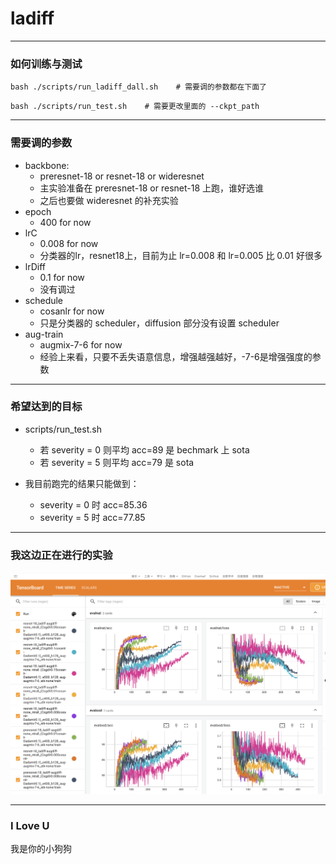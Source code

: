 # ladiff

---
### 如何训练与测试
```
bash ./scripts/run_ladiff_dall.sh    # 需要调的参数都在下面了
```

```
bash ./scripts/run_test.sh    # 需要更改里面的 --ckpt_path
```

---
### 需要调的参数

- backbone:
  - preresnet-18  or resnet-18  or wideresnet 
  - 主实验准备在 preresnet-18  or resnet-18 上跑，谁好选谁
  - 之后也要做 wideresnet 的补充实验
- epoch
  - 400 for now 
- lrC
  - 0.008 for now 
  - 分类器的lr，resnet18上，目前为止 lr=0.008 和 lr=0.005 比 0.01 好很多
- lrDiff
  - 0.1 for now
  - 没有调过
- schedule
  - cosanlr for now
  - 只是分类器的 scheduler，diffusion 部分没有设置 scheduler
- aug-train
  - augmix-7-6 for now 
  - 经验上来看，只要不丢失语意信息，增强越强越好，-7-6是增强强度的参数

---

### 希望达到的目标
- scripts/run_test.sh
  - 若 severity = 0 则平均 acc=89 是 bechmark 上 sota
  - 若 severity = 5 则平均 acc=79 是 sota

- 我目前跑完的结果只能做到：
  - severity = 0 时 acc=85.36
  - severity = 5 时 acc=77.85
---
### 我这边正在进行的实验
![results for now](./results_for_now.png)

---
### I Love U
我是你的小狗狗
